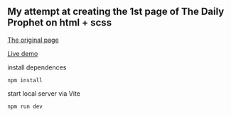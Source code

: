 ## My attempt at creating the 1st page of The Daily Prophet on html + scss

[The original page](https://i.ibb.co/Nx17wQ7/premium-gallery-01-the-daily-prophet-bulgaria-ireland-print-scaled.jpg)

[Live demo](https://k-sitnikova.github.io/the_Daily_Prophet/)

install dependences
```
npm install
```

start local server via Vite
```
npm run dev
```
